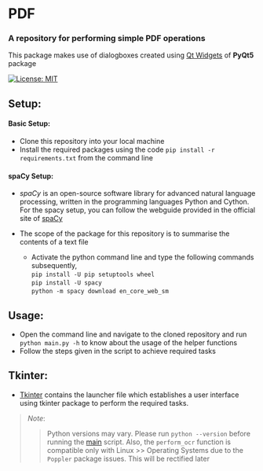 # PDF
### __A repository for performing simple PDF operations__
This package makes use of dialogboxes created using 
[Qt Widgets](https://pythonspot.com/pyqt5-file-dialog/) of **PyQt5** package

[![License: MIT](https://img.shields.io/badge/License-MIT-blue.svg)](https://opensource.org/licenses/MIT)
## **Setup**:
#### **Basic Setup**:

  * Clone this repository into your local machine
  * Install the required packages using the code `pip install -r requirements.txt` from the command line
  
#### **spaCy Setup**:
* _spaCy_ is an open-source software library for advanced natural language processing, written in the programming languages Python and Cython.
  For the spacy setup, you can follow the webguide provided in the official site of [spaCy](https://spacy.io/usage)
* The scope of the package for this repository is to summarise the contents of a text file


  * Activate the python command line and type the following commands subsequently,\
    `pip install -U pip setuptools wheel`\
    `pip install -U spacy`\
    `python -m spacy download en_core_web_sm`


## **Usage**:
  * Open the command line and navigate to the cloned repository and run  `python main.py -h` to know about the usage of the helper functions 
  * Follow the steps given in the script to achieve required tasks

## **Tkinter**:
* [Tkinter](./tkinter/) contains the launcher file which establishes a user interface using tkinter package to perform the required tasks.
  
>*Note*:
>> Python versions may vary. Please run `python --version` before running the [main](./main.py) script. Also, the `perform_ocr` function is compatible only with Linux           >> Operating Systems due to the `Poppler` package issues. This will be rectified later 

  
